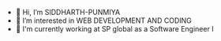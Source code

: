 - 👋 Hi, I’m SIDDHARTH-PUNMIYA
- 👀 I’m interested in WEB DEVELOPMENT AND CODING
- 🌱 I'm currently working at SP global as a Software Engineer I 

<!---
SIDDHARTH-PUNMIYA/SIDDHARTH-PUNMIYA is a ✨ special ✨ repository because its `README.md` (this file) appears on your GitHub profile.
You can click the Preview link to take a look at your changes.
--->
